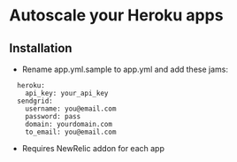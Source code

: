 # Autoscale your Heroku apps #

## Installation ##

* Rename app.yml.sample to app.yml and add these jams:

```
  heroku:
    api_key: your_api_key
  sendgrid:
    username: you@email.com
    password: pass
    domain: yourdomain.com
    to_email: you@email.com
```

* Requires NewRelic addon for each app